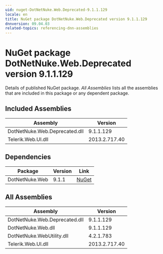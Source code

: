 ```yaml
---
uid: nuget-DotNetNuke.Web.Deprecated-9.1.1.129
locale: en
title: NuGet package DotNetNuke.Web.Deprecated version 9.1.1.129
dnnversion: 09.04.03
related-topics: referencing-dnn-assemblies
---
```


# NuGet package DotNetNuke.Web.Deprecated version 9.1.1.129
Details of published NuGet package.
*All Assemblies* lists all the assemblies that are included in this package or any dependent package.

## Included Assemblies

|Assembly|Version|
|---|---|
|DotNetNuke.Web.Deprecated.dll|9.1.1.129|
|Telerik.Web.UI.dll|2013.2.717.40|

## Dependencies

|Package|Version|Link|
|---|---|---|
|DotNetNuke.Web|9.1.1|[NuGet](https://www.nuget.org/packages/DotNetNuke.Web/9.1.1)|

## All Assemblies

|Assembly|Version|
|---|---|
|DotNetNuke.Web.Deprecated.dll|9.1.1.129|
|DotNetNuke.Web.dll|9.1.1.129|
|DotNetNuke.WebUtility.dll|4.2.1.783|
|Telerik.Web.UI.dll|2013.2.717.40|

